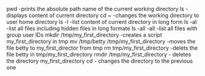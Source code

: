 pwd -prints the absolute path name of the current working directory
ls -displays content of current directory
cd ~ -changes the working directory to user home directory
ls -l -list content of current directory in long form
ls -al -list all files including hidden files in long formate
ls -all -all -list all files with group user IDs
mkdir /tmp/my_first_directory -creates a script my_first_directory in tmp
mv /tmp/betty /tmp/my_first_directory -moves the file betty to my_first_director from tmp
rm tmp/my_first_directory -delets the file betty in tmp/my_first_directory
rmdir /tmp/my_first_directory - deletes the directory my_first_directory
cd - changes the directory to the previous one
